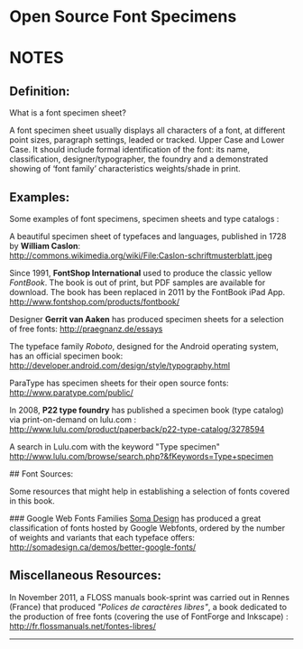 Open Source Font Specimens
==========================

# NOTES

## Definition: 

What is a font specimen sheet?

A font specimen sheet usually displays all characters of a font, at different point sizes, paragraph settings, leaded or tracked. Upper Case and Lower Case. It should include formal identification of the font: its name, classification, designer/typographer, the foundry and a demonstrated showing of ‘font family’ characteristics weights/shade in print.

## Examples:

Some examples of font specimens, specimen sheets and type catalogs : 

A beautiful specimen sheet of typefaces and languages, published in 1728 by **William Caslon**:  
http://commons.wikimedia.org/wiki/File:Caslon-schriftmusterblatt.jpeg

Since 1991, **FontShop International** used to produce the classic yellow *FontBook*. The book is out of print, but PDF samples are available for download. The book has been replaced in 2011 by the FontBook iPad App.
http://www.fontshop.com/products/fontbook/

Designer **Gerrit van Aaken** has produced specimen sheets for a selection of free fonts: 
http://praegnanz.de/essays

The typeface family *Roboto*, designed for the Android operating system, has an official specimen book:
http://developer.android.com/design/style/typography.html

ParaType has specimen sheets for their open source fonts:
http://www.paratype.com/public/

In 2008, **P22 type foundry** has published a specimen book (type catalog) via print-on-demand on lulu.com :
http://www.lulu.com/product/paperback/p22-type-catalog/3278594

A search in Lulu.com with the keyword "Type specimen"
http://www.lulu.com/browse/search.php?&fKeywords=Type+specimen

## Font Sources:

Some resources that might help in establishing a selection of fonts covered in this book.

### Google Web Fonts Families
[Soma Design](http://somadesign.ca) has produced a great classification of fonts hosted by Google Webfonts, ordered by the number of weights and variants that each typeface offers:
http://somadesign.ca/demos/better-google-fonts/

## Miscellaneous Resources:

In November 2011, a FLOSS manuals book-sprint was carried out in Rennes (France) that produced *"Polices de caractères libres"*, a book dedicated to the production of free fonts (covering the use of FontForge and Inkscape) :  
http://fr.flossmanuals.net/fontes-libres/


* * * * * 